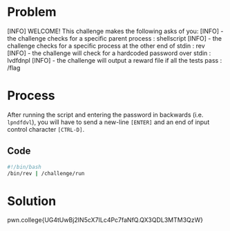 # Problem
[INFO] WELCOME! This challenge makes the following asks of you:
[INFO] - the challenge checks for a specific parent process : shellscript
[INFO] - the challenge checks for a specific process at the other end of stdin : rev
[INFO] - the challenge will check for a hardcoded password over stdin : lvdfdnpl
[INFO] - the challenge will output a reward file if all the tests pass : /flag

# Process
After running the script and entering the password in backwards (i.e. `lpndfdvl`), you will have to send a new-line `[ENTER]` and an end of input control character `[CTRL-D]`.

## Code
```bash
#!/bin/bash
/bin/rev | /challenge/run
```

# Solution
pwn.college{UG4tUwBj2IN5cX7ILc4Pc7faNfQ.QX3QDL3MTM3QzW}